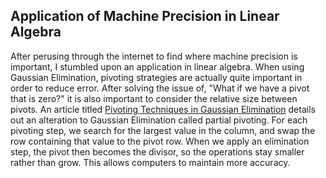 ## Application of Machine Precision in Linear Algebra

After perusing through the internet to find where machine precision is important, I stumbled upon an application in linear algebra. When using Gaussian Elimination, pivoting strategies are actually quite important in order to reduce error. After solving the issue of, "What if we have a pivot that is zero?" it is also important to consider the relative size between pivots. An article titled [Pivoting Techniques in Gaussian Elimination](https://ocw.mit.edu/courses/chemical-engineering/10-34-numerical-methods-applied-to-chemical-engineering-fall-2005/lecture-notes/lecturenotes123.pdf) details out an alteration to Gaussian Elimination called partial pivoting. For each pivoting step, we search for the largest value in the column, and swap the row containing that value to the pivot row. When we apply an elimination step, the pivot then becomes the divisor, so the operations stay smaller rather than grow. This allows computers to maintain more accuracy.
